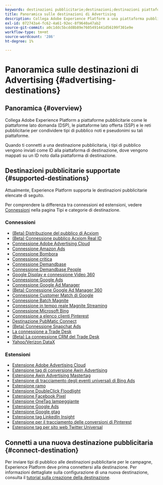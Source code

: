 ```yaml
---
keywords: destinazioni pubblicitarie;destinazioni;destinazioni piattaforma pubblicitaria;advertising destinations;destinations;platform destinations
title: Panoramica sulle destinazioni di Advertising
description: Collega Adobe Experience Platform a una piattaforma pubblicitaria di terze parti (ad esempio DSP, ad network, SSP) e condividi tipi di pubblico pseudonimi su tali piattaforme.
exl-id: 072743a4-fc62-4a61-92ec-8f9640a47ab2
source-git-commit: a0c1ddc5bcdd8b89e7605491441d56199f301e9e
workflow-type: tm+mt
source-wordcount: '286'
ht-degree: 1%

---
```


# Panoramica sulle destinazioni di Advertising {#advertising-destinations}

## Panoramica {#overview}

Collega Adobe Experience Platform a piattaforme pubblicitarie come le piattaforme lato domanda (DSP), le piattaforme lato offerta (SSP) e le reti pubblicitarie per condividere tipi di pubblico noti e pseudonimi su tali piattaforme.

Quando ti connetti a una destinazione pubblicitaria, i tipi di pubblico vengono inviati come ID alla piattaforma di destinazione, dove vengono mappati su un ID noto dalla piattaforma di destinazione.

## Destinazioni pubblicitarie supportate {#supported-destinations}

Attualmente, Experience Platform supporta le destinazioni pubblicitarie elencate di seguito.

Per comprendere la differenza tra connessioni ed estensioni, vedere [Connessioni](../../destination-types.md#connections) nella pagina Tipi e categorie di destinazione.

### Connessioni

* [(Beta) Distribuzione del pubblico di Acxiom](acxiom-audience-connection.md)
* [(Beta) Connessione pubblico Acxiom Real ID](acxiom-real-id-audience-connection.md)
* [Connessione Adobe Advertising Cloud](adobe-advertising-cloud-connection.md)
* [Connessione Amazon Ads](amazon-ads.md)
* [Connessione Bombora](bombora.md)
* [Connessione critica](criteo.md)
* [Connessione Demandbase](demandbase.md)
* [Connessione Demandbase People](demandbase-people.md)
* [Google Display e connessione Video 360](google-dv360.md)
* [Connessione Google Ads](google-ads-destination.md)
* [Connessione Google Ad Manager](google-ad-manager.md)
* [(Beta) Connessione Google Ad Manager 360](google-ad-manager-360-connection.md)
* [Connessione Customer Match di Google](google-customer-match.md)
* [Connessione Batch Magnite](magnite-batch.md)
* [Connessione in tempo reale Magnite Streaming](magnite-streaming.md)
* [Connessione Microsoft Bing](bing.md)
* [Connessione a elenco clienti Pinterest](pinterest.md)
* [Destinazione PubMatic Connect](pubmatic.md)
* [(Beta) Connessione Snapchat Ads](snap-inc.md)
* [La connessione a Trade Desk](tradedesk.md)
* [(Beta) La connessione CRM del Trade Desk](tradedesk-emails.md)
* [Yahoo/Verizon DataX](datax.md)

### Estensioni

* [Estensione Adobe Advertising Cloud](adobe-advertising-cloud.md)
* [Estensione tag di conversione Awin Advertising](awin-conversiontag.md)
* [Estensione Awin Advertising Mastertag](awin-mastertag.md)
* [Estensione di tracciamento degli eventi universali di Bing Ads](bing-ads.md)
* [Estensione ramo](branch.md)
* [Estensione DoubleClick Floodlight](doubleclick-floodlight.md)
* [Estensione Facebook Pixel](facebook-pixel.md)
* [Estensione OneTag lampeggiante](flashtalking.md)
* [Estensione Google Ads](google-ads-extension.md)
* [Estensione Google gtag](gtag-advertising.md)
* [Estensione tag LinkedIn Insight](linkedin.md)
* [Estensione per il tracciamento delle conversioni di Pinterest](pinterest-extension.md)
* [Estensione tag per sito web Twitter Universal](twitter-uwt.md)

## Connetti a una nuova destinazione pubblicitaria {#connect-destination}

Per inviare tipi di pubblico alle destinazioni pubblicitarie per le campagne, Experience Platform deve prima connettersi alla destinazione. Per informazioni dettagliate sulla configurazione di una nuova destinazione, consulta il [tutorial sulla creazione della destinazione](../../ui/connect-destination.md).
